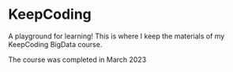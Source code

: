 # KeepCoding

A playground for learning! 
This is where I keep the materials of my KeepCoding BigData course. 

The course was completed in March 2023